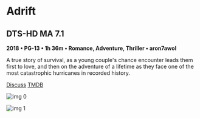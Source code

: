 # Adrift

## DTS-HD MA 7.1

**2018 • PG-13 • 1h 36m • Romance, Adventure, Thriller • aron7awol**

A true story of survival, as a young couple's chance encounter leads them first to love, and then on the adventure of a lifetime as they face one of the most catastrophic hurricanes in recorded history.

[Discuss](https://www.avsforum.com/threads/bass-eq-for-filtered-movies.2995212/post-56720236)  [TMDB](429300)

![img 0](https://fanart.tv/fanart/movies/429300/moviethumb/adrift-5b17b3ad7af89.jpg)

![img 1](https://i.imgur.com/srGXYxA.png)

